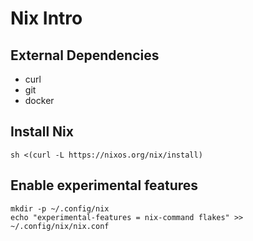 # Nix Intro

## External Dependencies
* curl
* git
* docker

## Install Nix

```
sh <(curl -L https://nixos.org/nix/install)
```

## Enable experimental features

```
mkdir -p ~/.config/nix
echo "experimental-features = nix-command flakes" >> ~/.config/nix/nix.conf
```
